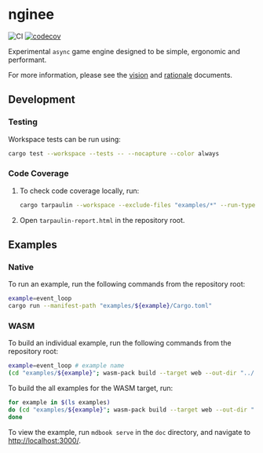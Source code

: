 # nginee

![CI](https://github.com/azriel91/nginee/workflows/CI/badge.svg) [![codecov](https://codecov.io/gh/azriel91/nginee/branch/master/graph/badge.svg)](https://codecov.io/gh/azriel91/nginee)

Experimental `async` game engine designed to be simple, ergonomic and performant.

For more information, please see the [vision] and [rationale] documents.

## Development

### Testing

Workspace tests can be run using:

```bash
cargo test --workspace --tests -- --nocapture --color always
```

### Code Coverage

1. To check code coverage locally, run:

    ```bash
    cargo tarpaulin --workspace --exclude-files "examples/*" --run-types Tests --out Html
    ```

2. Open `tarpaulin-report.html` in the repository root.

## Examples

### Native

To run an example, run the following commands from the repository root:

```bash
example=event_loop
cargo run --manifest-path "examples/${example}/Cargo.toml"
```

### WASM

To build an individual example, run the following commands from the repository root:

```bash
example=event_loop # example name
(cd "examples/${example}"; wasm-pack build --target web --out-dir "../../doc/src/pkg examples/${example}")
```

To build the all examples for the WASM target, run:

```bash
for example in $(ls examples)
do (cd "examples/${example}"; wasm-pack build --target web --out-dir "../../doc/src/pkg examples/${example}")
done
```

To view the example, run `mdbook serve` in the `doc` directory, and navigate to <http://localhost:3000/>.

[vision]: VISION.md
[rationale]: RATIONALE.md
